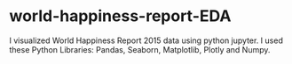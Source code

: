 # world-happiness-report-EDA
I visualized World Happiness Report 2015 data using python jupyter. 
I used these Python Libraries: Pandas, Seaborn, Matplotlib, Plotly  and Numpy.
